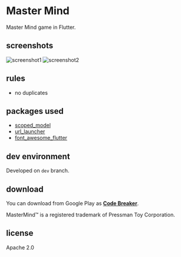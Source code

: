 # Master Mind

Master Mind game in Flutter.

## screenshots

![screenshot1](https://hush2.bitbucket.io/images/screenshots/master_mind/large1.png)
![screenshot2](https://hush2.bitbucket.io/images/screenshots/master_mind/large2.png)

## rules

- no duplicates

## packages used

- [scoped_model](https://pub.dartlang.org/packages/scoped_model)
- [url_launcher](https://pub.dartlang.org/packages/url_launcher)
- [font_awesome_flutter](https://pub.dartlang.org/packages/font_awesome_flutter)

## dev environment

Developed on `dev` branch.

## download

You can download from Google Play as [**Code Breaker**](https://play.google.com/store/apps/details?id=net.hush2.code_breaker).

MasterMind™ is a registered trademark of Pressman Toy Corporation.

## license

Apache 2.0
